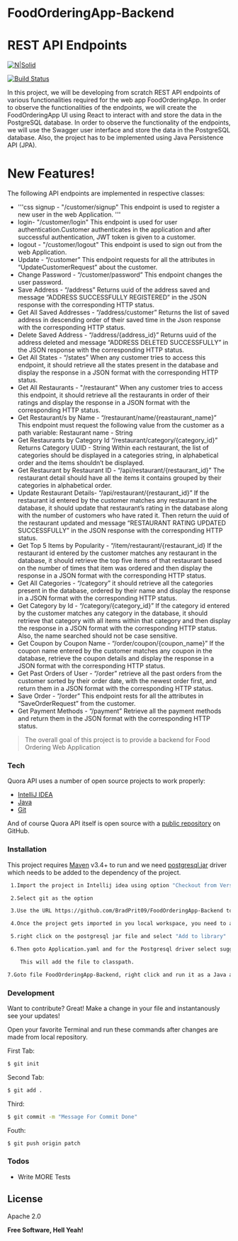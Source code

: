 # FoodOrderingApp-Backend
# REST API Endpoints

[![N|Solid](https://i0.wp.com/flixtel.in/wp-content/uploads/2018/02/cropped-mpls-new-1.png?resize=150%2C150)](https://www.upgrad.com/)

[![Build Status](https://travis-ci.org/joemccann/dillinger.svg?branch=master)](https://github.com/BradPrit09/Quora-Demo.git)

In this project, we will be developing from scratch REST API endpoints of various functionalities required for the web app FoodOrderingApp. In order to observe the functionalities of the endpoints, we will create the FoodOrderingApp UI using React to interact with and store the data in the PostgreSQL database. In order to observe the functionality of the endpoints, we will use the Swagger user interface and store the data in the PostgreSQL database. Also, the project has to be implemented using Java Persistence API (JPA).


 
# New Features!
The following API endpoints are  implemented in respective classes:
  - '''css
  signup - "/customer/signup" This endpoint is used to register a new user in the web Application.
  '''
  - login- "/customer/login" This endpoint is used for user authentication.Customer authenticates in the application and after successful authentication, JWT token is given to a customer.
  - logout - "/customer/logout" This endpoint is used to sign out from the web Application.
  - Update - “/customer” This endpoint requests for all the attributes in “UpdateCustomerRequest” about the customer.
  - Change Password - “/customer/password” This endpoint changes the user password.
  - Save Address - “/address”  Returns uuid of the address saved and message “ADDRESS SUCCESSFULLY REGISTERED” in the JSON response with the corresponding HTTP status.
  - Get All Saved Addresses - “/address/customer” Returns the list of saved address in descending order of their saved time in the Json response with the corresponding HTTP status.
  - Delete Saved Address - “/address/{address_id}” Returns uuid of the address deleted and message “ADDRESS DELETED SUCCESSFULLY” in the JSON response with the corresponding HTTP status.
  - Get All States - “/states” When any customer tries to access this endpoint, it should retrieve all the states present in the database and display the response in a JSON format with the corresponding HTTP status.
  - Get All Restaurants - "/restaurant" When any customer tries to access this endpoint, it should retrieve all the restaurants in order of their ratings and display the response in a JSON format with the corresponding HTTP status.
  - Get Restaurant/s by Name - “/restaurant/name/{reastaurant_name}” This endpoint must request the following value from the customer as a path variable: Restaurant name - String
  - Get Restaurants by Category Id “/restaurant/category/{category_id}”  Returns Category UUID - String Within each restaurant, the list of categories should be displayed in a categories string, in alphabetical order and the items shouldn’t be displayed.
  - Get Restaurant by Restaurant ID - “/api/restaurant/{restaurant_id}” The restaurant detail should have all the items it contains grouped by their categories in alphabetical order.
  - Update Restaurant Details- “/api/restaurant/{restaurant_id}” If the restaurant id entered by the customer matches any restaurant in the database, it should update that restaurant’s rating in the database along with the number of customers who have rated it. Then return the uuid of the restaurant updated and message “RESTAURANT RATING UPDATED SUCCESSFULLY” in the JSON response with the corresponding HTTP status. 
  - Get Top 5 Items by Popularity - “/item/restaurant/{restaurant_id} If the restaurant id entered by the customer matches any restaurant in the database, it should retrieve the top five items of that restaurant based on the number of times that item was ordered and then display the response in a JSON format with the corresponding HTTP status.
  - Get All Categories - “/category” it should retrieve all the categories present in the database, ordered by their name and display the response in a JSON format with the corresponding HTTP status.
  - Get Category by Id - “/category/{category_id}” If the category id entered by the customer matches any category in the database, it should retrieve that category with all items within that category and then display the response in a JSON format with the corresponding HTTP status. Also, the name searched should not be case sensitive.
  - Get Coupon by Coupon Name - “/order/coupon/{coupon_name}” If the coupon name entered by the customer matches any coupon in the database, retrieve the coupon details and display the response in a JSON format with the corresponding HTTP status.
  - Get Past Orders of User - “/order” retrieve all the past orders from the customer sorted by their order date, with the newest order first, and return them in a JSON format with the corresponding HTTP status.
  - Save Order - “/order” This endpoint rests for all the attributes in “SaveOrderRequest” from the customer.
  - Get Payment Methods - “/payment” Retrieve all the payment methods and return them in the JSON format with the corresponding HTTP status.
  




> The overall goal of this project is to provide a backend for Food Ordering Web Application


### Tech

Quora API uses a number of open source projects to work properly:

* [IntelliJ IDEA](https://www.jetbrains.com/idea/)
* [Java](https://www.java.com/en/download/)
* [Git](https://git-scm.com/downloads)


And of course Quora API itself is open source with a [public repository](https://github.com/BradPrit09/Quora-Demo/) on GitHub.

### Installation

This project  requires [Maven](https://maven.apache.org/)  v3.4+ to run and we need [postgresql.jar](https://jdbc.postgresql.org/download.html) driver which needs to be added to the dependency of the project.



```sh
 1.Import the project in Intellij idea using option "Checkout from Version Control"

 2.Select git as the option

 3.Use the URL https://github.com/BradPrit09/FoodOrderingApp-Backend to clone the repository on your local machine

 4.Once the project gets imported in you local workspace, you need to add the jar file postgresql in your classpath.

 5.right click on the postgresql jar file and select "Add to library"

 6.Then goto Application.yaml and for the Postgresql driver select suggesstion in red and select add to classpath

    This will add the file to classpath.

7.Goto file FoodOrderingApp-Backend, right click and run it as a Java application. 
```




### Development

Want to contribute? Great!
Make a change in your file and instantanously see your updates!

Open your favorite Terminal and run these commands after changes are made from local repository.

First Tab:
```sh
$ git init
```

Second Tab:
```sh
$ git add .
```

 Third:
```sh
$ git commit -m "Message For Commit Done"
```
Fouth:
```sh
$ git push origin patch
```

### Todos

 - Write MORE Tests
 

License
----
Apache 2.0




**Free Software, Hell Yeah!**

